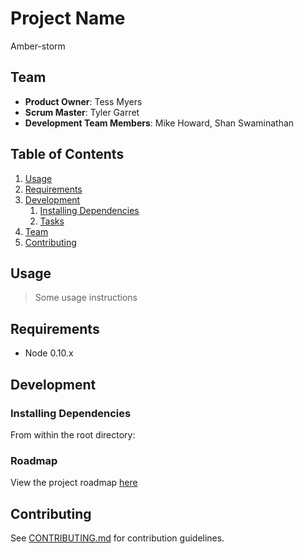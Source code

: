 # Project Name

Amber-storm

## Team

  - __Product Owner__: Tess Myers
  - __Scrum Master__: Tyler Garret
  - __Development Team Members__: Mike Howard, Shan Swaminathan

## Table of Contents

1. [Usage](#Usage)
1. [Requirements](#requirements)
1. [Development](#development)
    1. [Installing Dependencies](#installing-dependencies)
    1. [Tasks](#tasks)
1. [Team](#team)
1. [Contributing](#contributing)

## Usage

> Some usage instructions

## Requirements

- Node 0.10.x

## Development

### Installing Dependencies

From within the root directory:


### Roadmap

View the project roadmap [here](LINK_TO_PROJECT_ISSUES)


## Contributing

See [CONTRIBUTING.md](CONTRIBUTING.md) for contribution guidelines.
